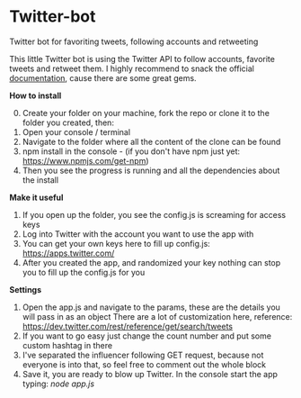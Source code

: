# Twitter-bot
Twitter bot for favoriting tweets, following accounts and retweeting

This little Twitter bot is using the Twitter API to follow accounts, favorite tweets and retweet them.
I highly recommend to snack the official [documentation](https://dev.twitter.com/rest/reference), cause there are some great gems.

**How to install**

0. Create your folder on your machine, fork the repo or clone it to the folder you created, then:
1. Open your console / terminal
2. Navigate to the folder where all the content of the clone can be found
3. npm install in the console - (if you don't have npm just yet: https://www.npmjs.com/get-npm)
4. Then you see the progress is running and all the dependencies about the install

**Make it useful**

1. If you open up the folder, you see the config.js is screaming for access keys
2. Log into Twitter with the account you want to use the app with
3. You can get your own keys here to fill up config.js: https://apps.twitter.com/
4. After you created the app, and randomized your key nothing can stop you to fill up the config.js for you

**Settings**

1. Open the app.js and navigate to the params, these are the details you will pass in as an object
There are a lot of customization here, reference: https://dev.twitter.com/rest/reference/get/search/tweets
2. If you want to go easy just change the count number and put some custom hashtag in there
3. I've separated the influencer following GET request, because not everyone is into that, so feel free to comment out the whole block
4. Save it, you are ready to blow up Twitter. In the console start the app typing: *node app.js*
